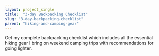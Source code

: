 ```yaml
---
layout: project_single
title:  "3-day Backpacking Checklist"
slug: "3-day-backpacking-checklist"
parent: "hiking-and-camping-gear"
---
```

Get my complete backpacking checklist which includes all the essential hiking gear I bring on weekend camping trips with recommendations for going lighter.
